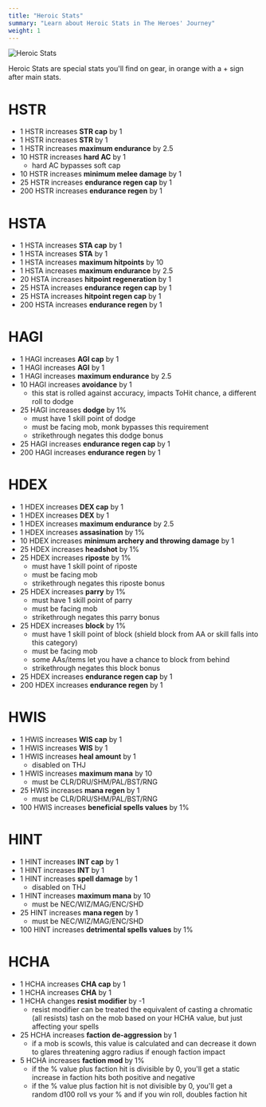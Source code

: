 ```yaml
---
title: "Heroic Stats"
summary: "Learn about Heroic Stats in The Heroes' Journey"
weight: 1
---
```


![Heroic Stats](heroic-stats.png)

Heroic Stats are special stats you'll find on gear, in orange with a + sign after main stats.

# HSTR

- 1 HSTR increases **STR cap** by 1
- 1 HSTR increases **STR** by 1
- 1 HSTR increases **maximum endurance** by 2.5
- 10 HSTR increases **hard AC** by 1
    - hard AC bypasses soft cap
- 10 HSTR increases **minimum melee damage** by 1
- 25 HSTR increases **endurance regen cap** by 1
- 200 HSTR increases **endurance regen** by 1

# HSTA

- 1 HSTA increases **STA cap** by 1
- 1 HSTA increases **STA** by 1
- 1 HSTA increases **maximum hitpoints** by 10
- 1 HSTA increases **maximum endurance** by 2.5
- 20 HSTA increases **hitpoint regeneration** by 1
- 25 HSTA increases **endurance regen cap** by 1
- 25 HSTA increases **hitpoint regen cap** by 1
- 200 HSTA increases **endurance regen** by 1

# HAGI

- 1 HAGI increases **AGI cap** by 1
- 1 HAGI increases **AGI** by 1
- 1 HAGI increases **maximum endurance** by 2.5
- 10 HAGI increases **avoidance** by 1
    - this stat is rolled against accuracy, impacts ToHit chance, a different roll to dodge
- 25 HAGI increases **dodge** by 1%
    - must have 1 skill point of dodge
    - must be facing mob, monk bypasses this requirement
    - strikethrough negates this dodge bonus
- 25 HAGI increases **endurance regen cap** by 1
- 200 HAGI increases **endurance regen** by 1

# HDEX

- 1 HDEX increases **DEX cap** by 1
- 1 HDEX increases **DEX** by 1
- 1 HDEX increases **maximum endurance** by 2.5
- 1 HDEX increases **assasination** by 1%
- 10 HDEX increases **minimum archery and throwing damage** by 1
- 25 HDEX increases **headshot** by 1%
- 25 HDEX increases **riposte** by 1%
    - must have 1 skill point of riposte
    - must be facing mob
    - strikethrough negates this riposte bonus
- 25 HDEX increases **parry** by 1%
    - must have 1 skill point of parry
    - must be facing mob
    - strikethrough negates this parry bonus
- 25 HDEX increases **block** by 1%
    - must have 1 skill point of block (shield block from AA or skill falls into this category)
    - must be facing mob
    - some AAs/items let you have a chance to block from behind
    - strikethrough negates this block bonus
- 25 HDEX increases **endurance regen cap** by 1
- 200 HDEX increases **endurance regen** by 1

# HWIS

- 1 HWIS increases **WIS cap** by 1
- 1 HWIS increases **WIS** by 1
- 1 HWIS increases **heal amount** by 1
    - disabled on THJ
- 1 HWIS increases **maximum mana** by 10
    - must be CLR/DRU/SHM/PAL/BST/RNG
- 25 HWIS increases **mana regen** by 1
    - must be CLR/DRU/SHM/PAL/BST/RNG
- 100 HWIS increases **beneficial spells values** by 1%

# HINT

- 1 HINT increases **INT cap** by 1
- 1 HINT increases **INT** by 1
- 1 HINT increases **spell damage** by 1
    - disabled on THJ
- 1 HINT increases **maximum mana** by 10
    - must be NEC/WIZ/MAG/ENC/SHD
- 25 HINT increases **mana regen** by 1
    - must be NEC/WIZ/MAG/ENC/SHD
- 100 HINT increases **detrimental spells values** by 1%

# HCHA
- 1 HCHA increases **CHA cap** by 1
- 1 HCHA increases **CHA** by 1
- 1 HCHA changes **resist modifier** by -1
    - resist modifier can be treated the equivalent of casting a chromatic (all resists) tash on the mob based on your HCHA value, but just affecting your spells
- 25 HCHA increases **faction de-aggression** by 1
    - if a mob is scowls, this value is calculated and can decrease it down to glares threatening aggro radius if enough faction impact
- 5 HCHA increases **faction mod** by 1%
    - if the % value plus faction hit is divisible by 0, you'll get a static increase in faction hits both positive and negative
    - if the % value plus faction hit is not divisible by 0, you'll get a random d100 roll vs your % and if you win roll, doubles faction hit
